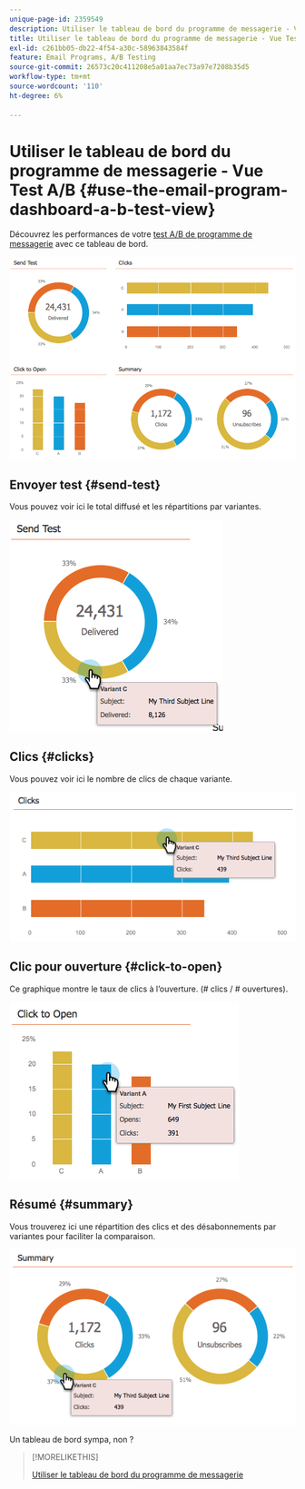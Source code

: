 ```yaml
---
unique-page-id: 2359549
description: Utiliser le tableau de bord du programme de messagerie - Vue Test A/B - Documents Marketo - Documentation du produit
title: Utiliser le tableau de bord du programme de messagerie - Vue Test A/B
exl-id: c261bb05-db22-4f54-a30c-58963843584f
feature: Email Programs, A/B Testing
source-git-commit: 26573c20c411208e5a01aa7ec73a97e7208b35d5
workflow-type: tm+mt
source-wordcount: '110'
ht-degree: 6%

---
```


# Utiliser le tableau de bord du programme de messagerie - Vue Test A/B {#use-the-email-program-dashboard-a-b-test-view}

Découvrez les performances de votre [test A/B de programme de messagerie](/help/marketo/product-docs/email-marketing/email-programs/email-program-actions/email-test-a-b-test/add-an-a-b-test.md) avec ce tableau de bord.

![](assets/image2014-9-12-16-3a14-3a28.png)

## Envoyer test {#send-test}

Vous pouvez voir ici le total diffusé et les répartitions par variantes.

![](assets/image2014-9-12-16-3a16-3a2.png)

## Clics {#clicks}

Vous pouvez voir ici le nombre de clics de chaque variante.

![](assets/image2014-9-12-16-3a16-3a20.png)

## Clic pour ouverture {#click-to-open}

Ce graphique montre le taux de clics à l’ouverture. (# clics / # ouvertures).

![](assets/image2014-9-12-16-3a16-3a36.png)

## Résumé {#summary}

Vous trouverez ici une répartition des clics et des désabonnements par variantes pour faciliter la comparaison.

![](assets/image2014-9-12-16-3a16-3a45.png)

Un tableau de bord sympa, non ?

>[!MORELIKETHIS]
>
>[Utiliser le tableau de bord du programme de messagerie](/help/marketo/product-docs/email-marketing/email-programs/email-program-data/use-the-email-program-dashboard.md)
